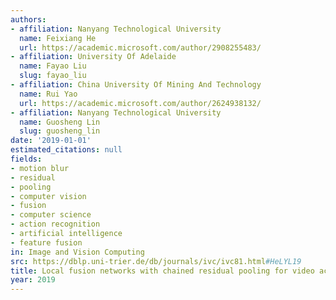 ```yaml
---
authors:
- affiliation: Nanyang Technological University
  name: Feixiang He
  url: https://academic.microsoft.com/author/2908255483/
- affiliation: University Of Adelaide
  name: Fayao Liu
  slug: fayao_liu
- affiliation: China University Of Mining And Technology
  name: Rui Yao
  url: https://academic.microsoft.com/author/2624938132/
- affiliation: Nanyang Technological University
  name: Guosheng Lin
  slug: guosheng_lin
date: '2019-01-01'
estimated_citations: null
fields:
- motion blur
- residual
- pooling
- computer vision
- fusion
- computer science
- action recognition
- artificial intelligence
- feature fusion
in: Image and Vision Computing
src: https://dblp.uni-trier.de/db/journals/ivc/ivc81.html#HeLYL19
title: Local fusion networks with chained residual pooling for video action recognition
year: 2019
---
```

